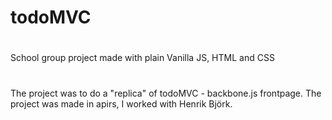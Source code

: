 # todoMVC
# 
# 
#
School group project made with plain Vanilla JS, HTML and CSS
# 
The project was to do a "replica" of todoMVC - backbone.js frontpage.
The project was made in apirs, I worked with Henrik Björk.
